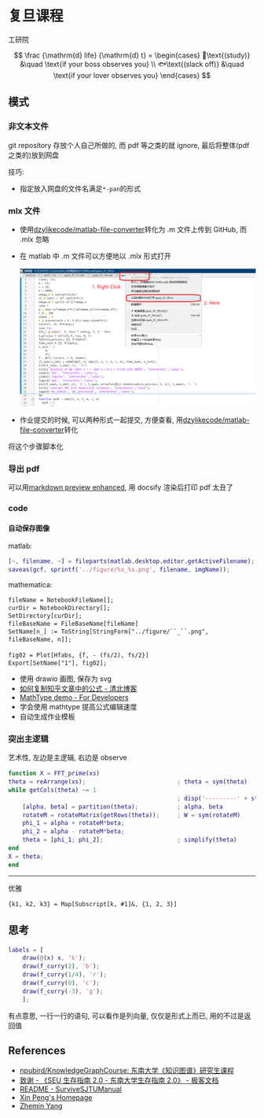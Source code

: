 # 复旦课程

工研院

$$
\frac {\mathrm{d} life} {\mathrm{d} t} =
\begin{cases}
📕\text{(study)} &\quad \text{if your boss observes you}  \\
🐟\text{(slack off)} &\quad \text{if your lover observes you}
\end{cases}
$$

## 模式

### 非文本文件

git repository 存放个人自己所做的, 而 pdf 等之类的就 ignore, 最后将整体(pdf 之类的)放到网盘

技巧:

- 指定放入网盘的文件名满足`*-pan`的形式

### mlx 文件

- 使用[dzylikecode/matlab-file-converter](https://github.com/dzylikecode/matlab-file-converter)转化为 .m 文件上传到 GitHub, 而 .mlx 忽略
- 在 matlab 中 .m 文件可以方便地以 .mlx 形式打开

  ![](assets/2023-09-25-08-15-46.png)

- 作业提交的时候, 可以两种形式一起提交, 方便查看, 用[dzylikecode/matlab-file-converter](https://github.com/dzylikecode/matlab-file-converter)转化

将这个步骤脚本化

### 导出 pdf

可以用[markdown preview enhanced](https://marketplace.visualstudio.com/items?itemName=shd101wyy.markdown-preview-enhanced), 用 docsify 渲染后打印 pdf 太丑了

### code

#### 自动保存图像

matlab:

```matlab
[~, filename, ~] = fileparts(matlab.desktop.editor.getActiveFilename);
saveas(gcf, sprintf('../figure/%s_%s.png', filename, imgName));
```

mathematica:

```wl
fileName = NotebookFileName[];
curDir = NotebookDirectory[];
SetDirectory[curDir];
fileBaseName = FileBaseName[fileName]
SetName[n_] := ToString[StringForm["../figure/``_``.png", fileBaseName, n]];

fig02 = Plot[Hfabs, {f, - (fs/2), fs/2}]
Export[SetName["1"], fig02];
```

- 使用 drawio 画图, 保存为 svg
- [如何复制知乎文章中的公式 - 清北博客](https://blog.tsinbei.com/archives/1152/#mjx-eqn-eq)
- [MathType demo - For Developers](https://demo.wiris.com/mathtype/en/developers.php?_ga=2.154018814.778037287.1696334679-1067626557.1696334679)
- 学会使用 mathtype 提高公式编辑速度
- 自动生成作业模板

### 突出主逻辑

艺术性, 左边是主逻辑, 右边是 observe

```matlab
function X = FFT_prime(xs)
theta = reArrange(xs);                          ; theta = sym(theta)
while getCols(theta) ~= 1
                                                ; disp('---------' + string(getRows(theta)));
    [alpha, beta] = partition(theta);           ; alpha, beta
    rotateM = rotateMatrix(getRows(theta));     ; W = sym(rotateM)
    phi_1 = alpha + rotateM*beta;
    phi_2 = alpha - rotateM*beta;
    theta = [phi_1; phi_2];                     ; simplify(theta)
end
X = theta;
end
```

---

优雅

```wl
{k1, k2, k3} = Map[Subscript[k, #1]&, {1, 2, 3}]
```

## 思考

```matlab
labels = [
    draw(@(x) x, 'k');
    draw(f_curry(2), 'b');
    draw(f_curry(1/4), 'r');
    draw(f_curry(0), 'c');
    draw(f_curry(-3), 'g');
    ];
```

有点意思, 一行一行的语句, 可以看作是列向量, 仅仅是形式上而已, 用的不过是返回值

## References

- [npubird/KnowledgeGraphCourse: 东南大学《知识图谱》研究生课程](https://github.com/npubird/KnowledgeGraphCourse)
- [致谢 - 《SEU 生存指南 2.0 - 东南大学生存指南 2.0》 - 极客文档](https://geekdaxue.co/read/chengqing-ddfhl@ckpcv7/cr8aqk)
- [README - SurviveSJTUManual](https://survivesjtu.gitbook.io/survivesjtumanual/)
- [Xin Peng's Homepage](https://cspengxin.github.io/)
- [Zhemin Yang](https://yangzhemin.github.io/)
